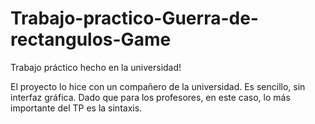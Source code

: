 # Trabajo-practico-Guerra-de-rectangulos-Game
Trabajo práctico hecho en la universidad!

El proyecto lo hice con un compañero de la universidad. Es sencillo, sin interfaz gráfica. Dado que para los profesores, en este caso, lo más importante del TP es la sintaxis.
